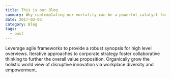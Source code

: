 ```yaml
---
title: This is our Blog
summary: Why contemplating our mortality can be a powerful catalyst for change
date: 2017-02-03
category: Blog
tags:
  - post
---
```

Leverage agile frameworks to provide a robust synopsis for high level overviews. Iterative approaches to corporate strategy foster collaborative thinking to further the overall value proposition. Organically grow the holistic world view of disruptive innovation via workplace diversity and empowerment.
